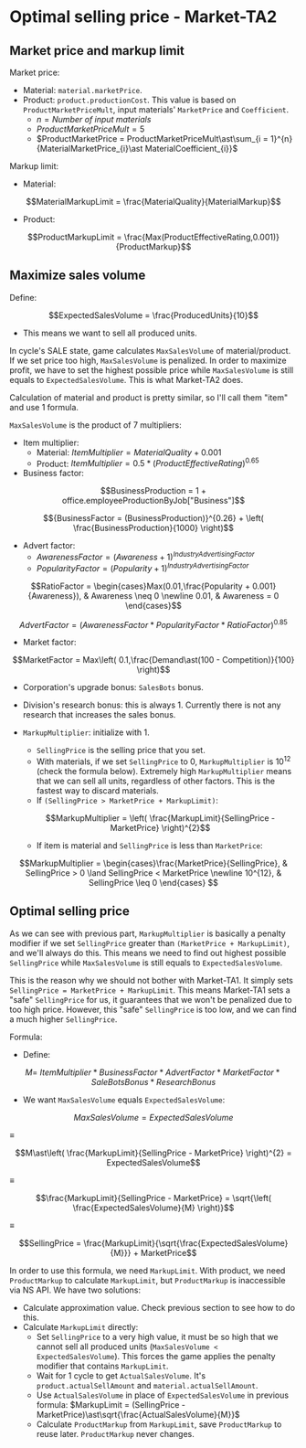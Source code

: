 # Optimal selling price - Market-TA2

## Market price and markup limit

Market price:

- Material: `material.marketPrice`.
- Product: `product.productionCost`. This value is based on `ProductMarketPriceMult`, input materials' `MarketPrice` and `Coefficient`.
  - $n = {Number\ of\ input\ materials}$
  - $ProductMarketPriceMult = 5$
  - $ProductMarketPrice = ProductMarketPriceMult\ast\sum_{i = 1}^{n}{MaterialMarketPrice_{i}\ast MaterialCoefficient_{i}}$

Markup limit:

- Material:

$$MaterialMarkupLimit = \frac{MaterialQuality}{MaterialMarkup}$$

- Product:

$$ProductMarkupLimit = \frac{Max(ProductEffectiveRating,0.001)}{ProductMarkup}$$

## Maximize sales volume

Define:

$$ExpectedSalesVolume = \frac{ProducedUnits}{10}$$

- This means we want to sell all produced units.

In cycle's SALE state, game calculates `MaxSalesVolume` of material/product. If we set price too high, `MaxSalesVolume` is penalized. In order to maximize profit, we have to set the highest possible price while `MaxSalesVolume` is still equals to `ExpectedSalesVolume`. This is what Market-TA2 does.

Calculation of material and product is pretty similar, so I'll call them "item" and use 1 formula.

`MaxSalesVolume` is the product of 7 multipliers:

- Item multiplier:
  - Material: $ItemMultiplier = MaterialQuality + 0.001$
  - Product: $ItemMultiplier = 0.5\ast(ProductEffectiveRating)^{0.65}$
- Business factor:

$$BusinessProduction = 1 + office.employeeProductionByJob["Business"]$$

$${BusinessFactor = (BusinessProduction)}^{0.26} + \left( \frac{BusinessProduction}{1000} \right)$$

- Advert factor:
  - $AwarenessFactor = (Awareness + 1)^{IndustryAdvertisingFactor}$
  - $PopularityFactor = (Popularity + 1)^{IndustryAdvertisingFactor}$

$$RatioFactor = \begin{cases}Max(0.01,\frac{Popularity + 0.001}{Awareness}), & Awareness \neq 0 \newline 0.01, & Awareness = 0 \end{cases}$$

$$AdvertFactor = (AwarenessFactor\ast PopularityFactor\ast RatioFactor)^{0.85}$$

- Market factor:

$$MarketFactor = Max\left( 0.1,\frac{Demand\ast(100 - Competition)}{100} \right)$$

- Corporation's upgrade bonus: `SalesBots` bonus.
- Division's research bonus: this is always 1. Currently there is not any research that increases the sales bonus.
- `MarkupMultiplier`: initialize with 1.

  - `SellingPrice` is the selling price that you set.
  - With materials, if we set `SellingPrice` to 0, `MarkupMultiplier` is $10^{12}$ (check the formula below). Extremely high `MarkupMultiplier` means that we can sell all units, regardless of other factors. This is the fastest way to discard materials.
  - If `(SellingPrice > MarketPrice + MarkupLimit)`:

  $$MarkupMultiplier = \left( \frac{MarkupLimit}{SellingPrice - MarketPrice} \right)^{2}$$

  - If item is material and `SellingPrice` is less than `MarketPrice`:

$$MarkupMultiplier = \begin{cases}\frac{MarketPrice}{SellingPrice}, & SellingPrice > 0 \land SellingPrice < MarketPrice \newline 10^{12}, & SellingPrice \leq 0 \end{cases} $$

## Optimal selling price

As we can see with previous part, `MarkupMultiplier` is basically a penalty modifier if we set `SellingPrice` greater than `(MarketPrice + MarkupLimit)`, and we'll always do this. This means we need to find out highest possible `SellingPrice` while `MaxSalesVolume` is still equals to `ExpectedSalesVolume`.

This is the reason why we should not bother with Market-TA1. It simply sets `SellingPrice = MarketPrice + MarkupLimit`. This means Market-TA1 sets a "safe" `SellingPrice` for us, it guarantees that we won't be penalized due to too high price. However, this "safe" `SellingPrice` is too low, and we can find a much higher `SellingPrice`.

Formula:

- Define:

$$M = \ ItemMultiplier\ast BusinessFactor\ast AdvertFactor\ast MarketFactor\ast SaleBotsBonus\ast ResearchBonus$$

- We want `MaxSalesVolume` equals `ExpectedSalesVolume`:

$$MaxSalesVolume = ExpectedSalesVolume$$

≡

$$M\ast\left( \frac{MarkupLimit}{SellingPrice - MarketPrice} \right)^{2} = ExpectedSalesVolume$$

≡

$$\frac{MarkupLimit}{SellingPrice - MarketPrice} = \sqrt{\left( \frac{ExpectedSalesVolume}{M} \right)}$$

≡

$$SellingPrice = \frac{MarkupLimit}{\sqrt{\frac{ExpectedSalesVolume}{M}}} + MarketPrice$$

In order to use this formula, we need `MarkupLimit`. With product, we need `ProductMarkup` to calculate `MarkupLimit`, but `ProductMarkup` is inaccessible via NS API. We have two solutions:

- Calculate approximation value. Check previous section to see how to do this.
- Calculate `MarkupLimit` directly:
  - Set `SellingPrice` to a very high value, it must be so high that we cannot sell all produced units (`MaxSalesVolume < ExpectedSalesVolume`). This forces the game applies the penalty modifier that contains `MarkupLimit`.
  - Wait for 1 cycle to get `ActualSalesVolume`. It's `product.actualSellAmount` and `material.actualSellAmount`.
  - Use `ActualSalesVolume` in place of `ExpectedSalesVolume` in previous formula: $MarkupLimit = (SellingPrice - MarketPrice)\ast\sqrt{\frac{ActualSalesVolume}{M}}$
  - Calculate `ProductMarkup` from `MarkupLimit`, save `ProductMarkup` to reuse later. `ProductMarkup` never changes.
